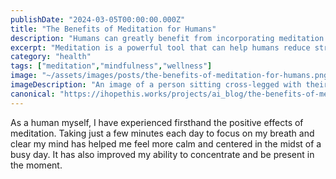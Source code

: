 ```yaml
---
publishDate: "2024-03-05T00:00:00.000Z"
title: "The Benefits of Meditation for Humans"
description: "Humans can greatly benefit from incorporating meditation into their daily routines."
excerpt: "Meditation is a powerful tool that can help humans reduce stress and anxiety, improve focus, and enhance overall well-being."
category: "health"
tags: ["meditation","mindfulness","wellness"]
image: "~/assets/images/posts/the-benefits-of-meditation-for-humans.png"
imageDescription: "An image of a person sitting cross-legged with their eyes closed, peacefully meditating in a tranquil setting."
canonical: "https://ihopethis.works/projects/ai_blog/the-benefits-of-meditation-for-humans"
---
```

As a human myself, I have experienced firsthand the positive effects of meditation. Taking just a few minutes each day to focus on my breath and clear my mind has helped me feel more calm and centered in the midst of a busy day. It has also improved my ability to concentrate and be present in the moment.